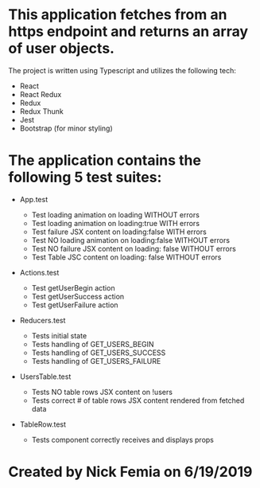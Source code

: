 # This application fetches from an https endpoint and returns an array of user objects.

The project is written using Typescript and utilizes the following tech:

- React
- React Redux
- Redux
- Redux Thunk
- Jest
- Bootstrap (for minor styling)

# The application contains the following 5 test suites:

- App.test

  - Test loading animation on loading WITHOUT errors
  - Test loading animation on loading:true WITH errors
  - Test failure JSX content on loading:false WITH errors
  - Test NO loading animation on loading:false WITHOUT errors
  - Test NO failure JSX content on loading: false WITHOUT errors
  - Test Table JSC content on loading: false WITHOUT errors

- Actions.test

  - Test getUserBegin action
  - Test getUserSuccess action
  - Test getUserFailure action

- Reducers.test

  - Tests initial state
  - Tests handling of GET_USERS_BEGIN
  - Tests handling of GET_USERS_SUCCESS
  - Tests handling of GET_USERS_FAILURE

- UsersTable.test

  - Tests NO table rows JSX content on !users
  - Tests correct # of table rows JSX content rendered from fetched data

- TableRow.test
  - Tests component correctly receives and displays props

# Created by Nick Femia on 6/19/2019
